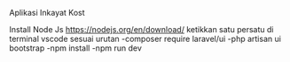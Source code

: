 Aplikasi Inkayat Kost

Install Node Js https://nodejs.org/en/download/
ketikkan satu persatu di terminal vscode
sesuai urutan
-composer require laravel/ui
-php artisan ui bootstrap
-npm install
-npm run dev

